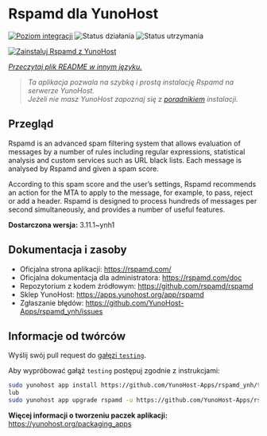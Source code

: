 <!--
To README zostało automatycznie wygenerowane przez <https://github.com/YunoHost/apps/tree/master/tools/readme_generator>
Nie powinno być ono edytowane ręcznie.
-->

# Rspamd dla YunoHost

[![Poziom integracji](https://apps.yunohost.org/badge/integration/rspamd)](https://ci-apps.yunohost.org/ci/apps/rspamd/)
![Status działania](https://apps.yunohost.org/badge/state/rspamd)
![Status utrzymania](https://apps.yunohost.org/badge/maintained/rspamd)

[![Zainstaluj Rspamd z YunoHost](https://install-app.yunohost.org/install-with-yunohost.svg)](https://install-app.yunohost.org/?app=rspamd)

*[Przeczytaj plik README w innym języku.](./ALL_README.md)*

> *Ta aplikacja pozwala na szybką i prostą instalację Rspamd na serwerze YunoHost.*  
> *Jeżeli nie masz YunoHost zapoznaj się z [poradnikiem](https://yunohost.org/install) instalacji.*

## Przegląd

Rspamd is an advanced spam filtering system that allows evaluation of messages by a number of rules including regular expressions, statistical analysis and custom services such as URL black lists. Each message is analysed by Rspamd and given a spam score.

According to this spam score and the user’s settings, Rspamd recommends an action for the MTA to apply to the message, for example, to pass, reject or add a header. Rspamd is designed to process hundreds of messages per second simultaneously, and provides a number of useful features.


**Dostarczona wersja:** 3.11.1~ynh1
## Dokumentacja i zasoby

- Oficjalna strona aplikacji: <https://rspamd.com/>
- Oficjalna dokumentacja dla administratora: <https://rspamd.com/doc>
- Repozytorium z kodem źródłowym: <https://github.com/rspamd/rspamd>
- Sklep YunoHost: <https://apps.yunohost.org/app/rspamd>
- Zgłaszanie błędów: <https://github.com/YunoHost-Apps/rspamd_ynh/issues>

## Informacje od twórców

Wyślij swój pull request do [gałęzi `testing`](https://github.com/YunoHost-Apps/rspamd_ynh/tree/testing).

Aby wypróbować gałąź `testing` postępuj zgodnie z instrukcjami:

```bash
sudo yunohost app install https://github.com/YunoHost-Apps/rspamd_ynh/tree/testing --debug
lub
sudo yunohost app upgrade rspamd -u https://github.com/YunoHost-Apps/rspamd_ynh/tree/testing --debug
```

**Więcej informacji o tworzeniu paczek aplikacji:** <https://yunohost.org/packaging_apps>
